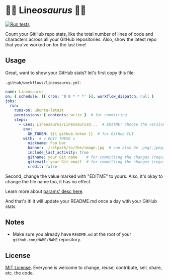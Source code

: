 # 🦕🦕 Line*osaurus* 🦕🦕

[![Run tests](https://github.com/Lineosaurus/Lineosaurus/actions/workflows/run-tests.yml/badge.svg)](https://github.com/Lineosaurus/Lineosaurus/actions/workflows/run-tests.yml)

Count your GitHub repo stats, like the total number of lines of code and characters across all your GitHub repositories. Also, show the latest repo that you've worked on for the last time!

## Usage

Great, want to show your GitHub stats? let's first copy this file:

`.github/workflows/lineosaurus.yml`:

```yml
name: Lineosaurus
on: { schedule: [{ cron: '0 0 * * *' }], workflow_dispatch: null }
jobs:
  run:
    runs-on: ubuntu-latest
    permissions: { contents: write }  # for committing
    steps:
      - uses: Lineosaurus/Lineosaurus@...  # EDITME: choose the version you prefer, the latest version is recommended.
        env:
          GH_TOKEN: ${{ github.token }}  # for GitHub CLI
        with:  # v EDIT THESE v
          nickname: Foo bar
          banner: ./relpath/to/the/image.jpg  # can also be .png/.jpeg/etc. that supported by GitHub
          include_last_activity: true
          gitname: your Git name    # for committing the changes (required)
          gitemail: your Git email  # for committing the changes (required)
          credit: false
```

Second, change the value marked with "EDITME" to yours. Also, it's okay to change the file name too, it has no effect.

Learn more about [params' desc here](https://github.com/Lineosaurus/Lineosaurus/blob/main/action.yml).

And that's it! it will update your README.md once a day with your GitHub stats.

## Notes

- Make sure you already have `README.md` at the root of your `github.com/NAME/NAME` repository.

## License

[MIT License](https://en.wikipedia.org/wiki/MIT_License). Everyone is welcome to change, reuse, contribute, sell, share, etc. the code.
